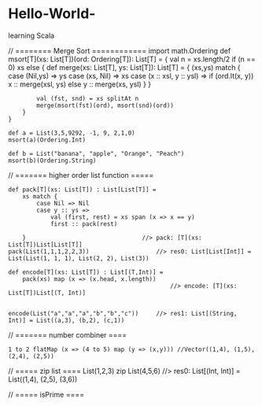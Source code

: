 # Hello-World-
learning Scala

// ======== Merge Sort ============	
  import math.Ordering
	def msort[T](xs: List[T])(ord: Ordering[T]): List[T] = {
		val n = xs.length/2
		if (n == 0) xs
		else {
			def merge(xs: List[T], ys: List[T]): List[T] = {
			  (xs,ys) match {
			  	case (Nil,ys) => ys
			  	case (xs, Nil) => xs
			  	case (x :: xsl, y :: ysl) =>
			  		if (ord.lt(x, y)) x :: merge(xsl, ys)
			  		else y :: merge(xs, ysl)
			  }
			}
			
			val (fst, snd) = xs splitAt n
			merge(msort(fst)(ord), msort(snd)(ord))
		}
	}

	def a = List(3,5,9292, -1, 9, 2,1,0)
	msort(a)(Ordering.Int)
	
	def b = List("banana", "apple", "Orange", "Peach")
	msort(b)(Ordering.String)
	
// ======= higher order list function =====

	def pack[T](xs: List[T]) : List[List[T]] =
		xs match {
			case Nil => Nil
			case y :: ys =>
				val (first, rest) = xs span (x => x == y)
				first :: pack(rest)
			
		}                                 //> pack: [T](xs: List[T])List[List[T]]
	pack(List(1,1,1,2,2,3))                   //> res0: List[List[Int]] = List(List(1, 1, 1), List(2, 2), List(3))
	
	def encode[T](xs: List[T]) : List[(T,Int)] =
		pack(xs) map (x => (x.head, x.length))
                                                  //> encode: [T](xs: List[T])List[(T, Int)]
	
	
	encode(List("a","a","a","b","b","c"))     //> res1: List[(String, Int)] = List((a,3), (b,2), (c,1))
	
// ======= number combiner ====

	1 to 2 flatMap (x => (4 to 5) map (y => (x,y))) //Vector((1,4), (1,5), (2,4), (2,5))
	
// ===== zip list ====
    List(1,2,3) zip List(4,5,6) //> res0: List[(Int, Int)] = List((1,4), (2,5), (3,6)) 

// ===== isPrime ====
	
